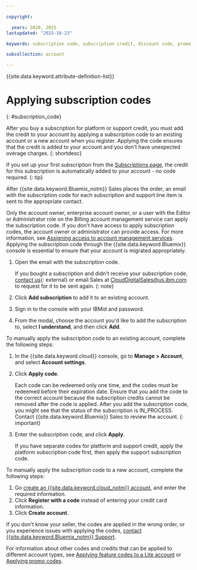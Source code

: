 ```yaml
---

copyright:

  years: 2020, 2025
lastupdated: "2025-10-23"

keywords: subscription code, subscription credit, discount code, promo code, feature code 

subcollection: account

---
```


{{site.data.keyword.attribute-definition-list}}

# Applying subscription codes 
{: #subscription_code}

After you buy a subscription for platform or support credit, you must add the credit to your account by applying a subscription code to an existing account or a new account when you register. Applying the code ensures that the credit is added to your account and you don't have unexpected overage charges.
{: shortdesc}

If you set up your first subscription from the [Subscriptions page](/billing/subscriptions), the credit for this subscription is automatically added to your account - no code required.
{: tip}

After {{site.data.keyword.Bluemix_notm}} Sales places the order, an email with the subscription code for each subscription and support line item is sent to the appropriate contact. 

Only the account owner, enterprise account owner, or a user with the Editor or Administrator role on the Billing account management service can apply the subscription code. If you don't have access to apply subscription codes, the account owner or administrator can provide access. For more information, see [Assigning access to account management services](/docs/account?topic=account-account-services). Applying the subscription code through the {{site.data.keyword.Bluemix}} console is essential to ensure that your account is migrated appropriately. 



1. Open the email with the subscription code.

    If you bought a subscription and didn't receive your subscription code, [contact us](https://www.ibm.com/solutions/cloud?contactmodule){: external} or email Sales at CloudDigitalSales@us.ibm.com to request for it to be sent again.
    {: note}

1. Click **Add subscription** to add it to an existing account.
1. Sign in to the console with your IBMid and password.
1. From the modal, choose the account you'd like to add the subscription to, select **I understand**, and then click **Add**.

To manually apply the subscription code to an existing account, complete the following steps:

1. In the {{site.data.keyword.cloud}} console, go to **Manage > Account**, and select **Account settings**.
1. Click **Apply code**.

   Each code can be redeemed only one time, and the codes must be redeemed before their expiration date. Ensure that you add the code to the correct account because the subscription credits cannot be removed after the code is applied. After you add the subscription code, you might see that the status of the subscription is IN_PROCESS. Contact {{site.data.keyword.Bluemix}} Sales to review the account.
   {: important}

1. Enter the subscription code, and click **Apply**.

   If you have separate codes for platform and support credit, apply the platform subscription code first, then apply the support subscription code.

To manually apply the subscription code to a new account, complete the following steps:

1. Go [create an {{site.data.keyword.cloud_notm}} account](/registration), and enter the required information.
1. Click **Register with a code** instead of entering your credit card information.
1. Click **Create account**.

If you don't know your seller, the codes are applied in the wrong order, or you experience issues with applying the codes, [contact {{site.data.keyword.Bluemix_notm}} Support](/docs/account?topic=account-using-avatar).

For information about other codes and credits that can be applied to different account types, see [Applying feature codes to a Lite account](/docs/account?topic=account-codes) or [Applying promo codes](/docs/account?topic=account-applying-promo-codes). 
